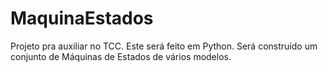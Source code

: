 MaquinaEstados
==============

Projeto pra auxiliar no TCC. Este será feito em Python. Será construído um conjunto de Máquinas de Estados de vários modelos.

